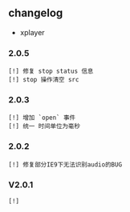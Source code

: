## changelog
- xplayer


### 2.0.5
    
    [!] 修复 stop status 信息
    [!] stop 操作清空 src

### 2.0.3
  
    [!] 增加 `open` 事件
    [!] 统一 时间单位为毫秒

### 2.0.2
  
    [!] 修复部分IE9下无法识别audio的BUG

### V2.0.1

    [!]
